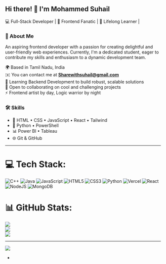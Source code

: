 ## Hi there! 👋 I'm Mohammed Suhail

💻 Full-Stack Developer | 🎨 Frontend Fanatic | 🧠 Lifelong Learner | 
### 🌟 About Me
An aspiring frontend developer with a passion for creating delightful and user-friendly web experiences. Currently, I'm a dedicated student, eager to contribute my skills and enthusiasm to a dynamic development team.

🌍  Based in Tamil Nadu, India  
✉️  You can contact me at **Sharewithsuhail@gmail.com**  
🧠  Learning Backend Development to build robust, scalable solutions  
🤝  Open to collaborating on cool and challenging projects  
⚡  Frontend artist by day, Logic warrior by night  
### 🛠️ Skills
- 🧰 HTML • CSS • JavaScript • React • Tailwind  
- 🐍 Python • PowerShell  
- 📊 Power BI • Tableau  
- 🌐 Git & GitHub 

---

# 💻 Tech Stack:
![C++](https://img.shields.io/badge/c++-%2300599C.svg?style=for-the-badge&logo=c%2B%2B&logoColor=white) ![Java](https://img.shields.io/badge/java-%23ED8B00.svg?style=for-the-badge&logo=openjdk&logoColor=white) ![JavaScript](https://img.shields.io/badge/javascript-%23323330.svg?style=for-the-badge&logo=javascript&logoColor=%23F7DF1E) ![HTML5](https://img.shields.io/badge/html5-%23E34F26.svg?style=for-the-badge&logo=html5&logoColor=white) ![CSS3](https://img.shields.io/badge/css3-%231572B6.svg?style=for-the-badge&logo=css3&logoColor=white) ![Python](https://img.shields.io/badge/python-3670A0?style=for-the-badge&logo=python&logoColor=ffdd54) ![Vercel](https://img.shields.io/badge/vercel-%23000000.svg?style=for-the-badge&logo=vercel&logoColor=white) ![React](https://img.shields.io/badge/react-%2320232a.svg?style=for-the-badge&logo=react&logoColor=%2361DAFB) ![NodeJS](https://img.shields.io/badge/node.js-6DA55F?style=for-the-badge&logo=node.js&logoColor=white) ![MongoDB](https://img.shields.io/badge/MongoDB-%234ea94b.svg?style=for-the-badge&logo=mongodb&logoColor=white)
# 📊 GitHub Stats:
![](https://github-readme-stats.vercel.app/api?username=Mohammed-Suhail27&theme=merko&hide_border=false&include_all_commits=false&count_private=false)<br/>
![](https://nirzak-streak-stats.vercel.app/?user=Mohammed-Suhail27&theme=merko&hide_border=false)<br/>
![](https://github-readme-stats.vercel.app/api/top-langs/?username=Mohammed-Suhail27&theme=merko&hide_border=false&include_all_commits=false&count_private=false&layout=compact)

---
[![](https://visitcount.itsvg.in/api?id=Mohammed-Suhail27&icon=0&color=0)](https://visitcount.itsvg.in)

<!-- Proudly created with GPRM ( https://gprm.itsvg.in ) -->
-
